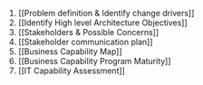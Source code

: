 1. [[Problem definition & Identify change drivers]]
2. [[Identify High level Architecture Objectives]]
3. [[Stakeholders & Possible Concerns]]
4. [[Stakeholder communication plan]]
5. [[Business Capability Map]]
6. [[Business Capability Program Maturity]]
7. [[IT Capability Assessment]]
